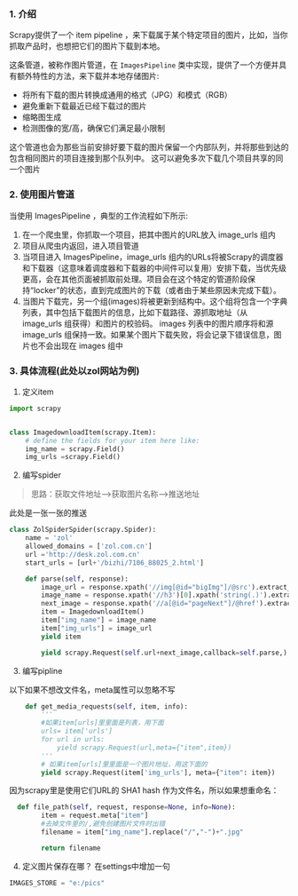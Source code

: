 ### 1. 介绍
Scrapy提供了一个 item pipeline ，来下载属于某个特定项目的图片，比如，当你抓取产品时，也想把它们的图片下载到本地。

这条管道，被称作图片管道，在 `ImagesPipeline` 类中实现，提供了一个方便并具有额外特性的方法，来下载并本地存储图片:

- 将所有下载的图片转换成通用的格式（JPG）和模式（RGB）
- 避免重新下载最近已经下载过的图片
- 缩略图生成
- 检测图像的宽/高，确保它们满足最小限制


这个管道也会为那些当前安排好要下载的图片保留一个内部队列，并将那些到达的包含相同图片的项目连接到那个队列中。 这可以避免多次下载几个项目共享的同一个图片

### 2. 使用图片管道

当使用 ImagesPipeline ，典型的工作流程如下所示:

1. 在一个爬虫里，你抓取一个项目，把其中图片的URL放入 image_urls 组内
2. 项目从爬虫内返回，进入项目管道
3. 当项目进入 ImagesPipeline，image_urls 组内的URLs将被Scrapy的调度器和下载器（这意味着调度器和下载器的中间件可以复用）安排下载，当优先级更高，会在其他页面被抓取前处理。项目会在这个特定的管道阶段保持“locker”的状态，直到完成图片的下载（或者由于某些原因未完成下载）。
4. 当图片下载完，另一个组(images)将被更新到结构中。这个组将包含一个字典列表，其中包括下载图片的信息，比如下载路径、源抓取地址（从 image_urls 组获得）和图片的校验码。 images 列表中的图片顺序将和源 image_urls 组保持一致。如果某个图片下载失败，将会记录下错误信息，图片也不会出现在 images 组中



### 3. 具体流程(此处以zol网站为例)
1. 定义item
```python
import scrapy


class ImagedownloadItem(scrapy.Item):
    # define the fields for your item here like:
    img_name = scrapy.Field()
    img_urls =scrapy.Field()
```

2. 编写spider
> 思路：获取文件地址-->获取图片名称-->推送地址

此处是一张一张的推送
```python
class ZolSpiderSpider(scrapy.Spider):
    name = 'zol'
    allowed_domains = ['zol.com.cn']
    url ='http://desk.zol.com.cn'
    start_urls = [url+'/bizhi/7106_88025_2.html']

    def parse(self, response):
        image_url = response.xpath('//img[@id="bigImg"]/@src').extract_first()
        image_name = response.xpath('//h3')[0].xpath('string(.)').extract_first().strip().replace('\r\n\t\t', '')
        next_image = response.xpath('//a[@id="pageNext"]/@href').extract_first()
        item = ImagedownloadItem()
        item["img_name"] = image_name
        item["img_urls"] = image_url
        yield item

        yield scrapy.Request(self.url+next_image,callback=self.parse,)
```
3. 编写pipline

 以下如果不想改文件名，meta属性可以忽略不写

```python
    def get_media_requests(self, item, info):
        '''
        #如果item[urls]里里面是列表，用下面
        urls= item['urls']
        for url in urls:
            yield scrapy.Request(url,meta={"item",item})
        '''
        # 如果item[urls]里里面是一个图片地址，用这下面的
        yield scrapy.Request(item['img_urls'], meta={"item": item})
```

因为scrapy里是使用它们URL的 SHA1 hash 作为文件名，所以如果想重命名：
```python
  def file_path(self, request, response=None, info=None):
        item = request.meta["item"]
        #去掉文件里的/,避免创建图片文件时出错
        filename = item["img_name"].replace("/","-")+".jpg"

        return filename
```
4. 定义图片保存在哪？
在settings中增加一句
```python
IMAGES_STORE = "e:/pics"
```